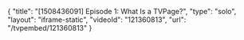 {
    "title": "[1508436091] Episode 1: What Is a TVPage?",
    "type": "solo",
    "layout": "iframe-static",
    "videoId": "121360813",
    "url": "\/tvpembed\/121360813"
}